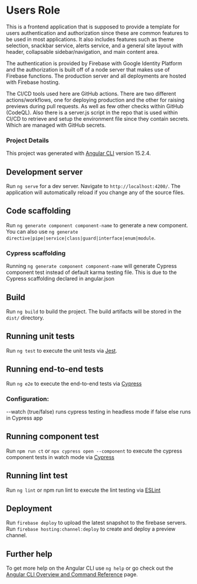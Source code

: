 # Users Role

This is a frontend application that is supposed to provide a template for users authentication and authorization since
these are common features to be used in most applications. It also includes features such as theme selection, snackbar
service, alerts service, and a general site layout with header, collapsable sidebar/navigation, and main content area.

The authentication is provided by Firebase with Google Identity Platform and the authorization is built off of a node
server that makes use of Firebase functions. The production server and all deployments are hosted with Firebase hosting.

The CI/CD tools used here are GitHub actions. There are two different actions/workflows, one for deploying production
and the other for raising previews during pull requests. As well as few other checks within GitHub (CodeQL). Also there
is a server.js script in the repo that is used within CI/CD to retrieve and setup the environment file since they
contain secrets. Which are managed with GitHub secrets.

### Project Details

This project was generated with [Angular CLI](https://github.com/angular/angular-cli) version 15.2.4.

## Development server

Run `ng serve` for a dev server. Navigate to `http://localhost:4200/`. The application will automatically reload if you
change any of the source files.

## Code scaffolding

Run `ng generate component component-name` to generate a new component. You can also
use `ng generate directive|pipe|service|class|guard|interface|enum|module`.

### Cypress scaffolding

Running `ng generate component component-name` will generate Cypress component test instead of default karma testing
file. This is due to the Cypress scaffolding declared in angular.json

## Build

Run `ng build` to build the project. The build artifacts will be stored in the `dist/` directory.

## Running unit tests

Run `ng test` to execute the unit tests via [Jest](https://jestjs.io/).

## Running end-to-end tests

Run `ng e2e` to execute the end-to-end tests via [Cypress](https://www.cypress.io/)

### Configuration:

--watch (true/false) runs cypress testing in headless mode if false else runs in Cypress app

## Running component test

Run `npm run ct` or `npx cypress open --component` to execute the cypress component tests in watch mode
via [Cypress](https://docs.cypress.io/guides/component-testing/overview)

## Running lint test

Run `ng lint` or npm run lint to execute the lint testing via [ESLint](https://eslint.org/)

## Deployment

Run `firebase deploy` to upload the latest snapshot to the firebase servers. Run `firebase hosting:channel:deploy` to
create and deploy a preview channel.

## Further help

To get more help on the Angular CLI use `ng help` or go check out
the [Angular CLI Overview and Command Reference](https://angular.io/cli) page.
